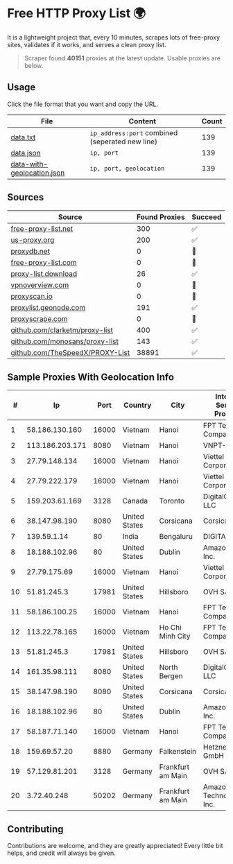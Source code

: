 
# Free HTTP Proxy List 🌍

It is a lightweight project that, every 10 minutes, scrapes lots of free-proxy sites, validates if it works, and serves a clean proxy list.


> Scraper found **40151** proxies at the latest update. Usable proxies are below.

## Usage

Click the file format that you want and copy the URL.


|File|Content|Count|
|----|-------|-----|
|[data.txt](https://raw.githubusercontent.com/themiralay/Proxy-List-World/master/data.txt)|`ip_address:port` combined (seperated new line)|139|
|[data.json](https://raw.githubusercontent.com/themiralay/Proxy-List-World/master/data.json)|`ip, port`|139|
|[data-with-geolocation.json](https://raw.githubusercontent.com/themiralay/Proxy-List-World/master/data-with-geolocation.json)|`ip, port, geolocation`|139|

## Sources

|Source|Found Proxies|Succeed|
|------|-------------|-------|
|[free-proxy-list.net](https://free-proxy-list.net)|300|✅|
|[us-proxy.org](https://www.us-proxy.org)|200|✅|
|[proxydb.net](http://proxydb.net)|0|🚫|
|[free-proxy-list.com](https://free-proxy-list.com/?page=&port=&type%5B%5D=http&type%5B%5D=https&up_time=0&search=Search)|0|🚫|
|[proxy-list.download](https://www.proxy-list.download/HTTP)|26|✅|
|[vpnoverview.com](https://vpnoverview.com/privacy/anonymous-browsing/free-proxy-servers)|0|🚫|
|[proxyscan.io](https://www.proxyscan.io)|0|🚫|
|[proxylist.geonode.com](https://proxylist.geonode.com/api/proxy-list?limit=300&page=1&sort_by=lastChecked&sort_type=desc&protocols=http,https)|191|✅|
|[proxyscrape.com](https://api.proxyscrape.com/v2/?request=displayproxies&protocol=http&timeout=10000&country=all&ssl=all&anonymity=all)|0|🚫|
|[github.com/clarketm/proxy-list](https://raw.githubusercontent.com/clarketm/proxy-list/master/proxy-list-raw.txt)|400|✅|
|[github.com/monosans/proxy-list](https://raw.githubusercontent.com/monosans/proxy-list/main/proxies/http.txt)|143|✅|
|[github.com/TheSpeedX/PROXY-List](https://raw.githubusercontent.com/TheSpeedX/PROXY-List/master/http.txt)|38891|✅|


## Sample Proxies With Geolocation Info

|#|Ip|Port|Country|City|Internet Service Provider|
|-|--|----|-------|----|-------------------------|
|1|58.186.130.160|16000|Vietnam|Hanoi|FPT Telecom Company|
|2|113.186.203.171|8080|Vietnam|Hanoi|VNPT-VNNIC|
|3|27.79.148.134|16000|Vietnam|Hanoi|Viettel Corporation|
|4|27.79.222.179|16000|Vietnam|Hanoi|Viettel Corporation|
|5|159.203.61.169|3128|Canada|Toronto|DigitalOcean, LLC|
|6|38.147.98.190|8080|United States|Corsicana|Corsicana ISD|
|7|139.59.1.14|80|India|Bengaluru|DIGITALOCEAN|
|8|18.188.102.96|80|United States|Dublin|Amazon.com, Inc.|
|9|27.79.175.69|16000|Vietnam|Hanoi|Viettel Corporation|
|10|51.81.245.3|17981|United States|Hillsboro|OVH SAS|
|11|58.186.100.25|16000|Vietnam|Hanoi|FPT Telecom Company|
|12|113.22.78.165|16000|Vietnam|Ho Chi Minh City|FPT Telecom Company|
|13|51.81.245.3|17981|United States|Hillsboro|OVH SAS|
|14|161.35.98.111|8080|United States|North Bergen|DigitalOcean, LLC|
|15|38.147.98.190|8080|United States|Corsicana|Corsicana ISD|
|16|18.188.102.96|80|United States|Dublin|Amazon.com, Inc.|
|17|58.187.71.140|16000|Vietnam|Hanoi|FPT Telecom Company|
|18|159.69.57.20|8880|Germany|Falkenstein|Hetzner Online GmbH|
|19|57.129.81.201|3128|Germany|Frankfurt am Main|OVH SAS|
|20|3.72.40.248|50202|Germany|Frankfurt am Main|Amazon Technologies Inc.|



## Contributing

Contributions are welcome, and they are greatly appreciated! Every
little bit helps, and credit will always be given.


